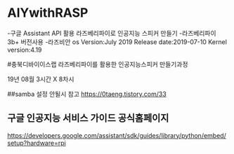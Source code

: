 # AIYwithRASP
-구글 Assistant API 활용 라즈베리파이로 인공지능 스피커 만들기
-라즈베리파이 3b+ 버전사용
-라즈비안 os 
 Version:July 2019
 Release date:2019-07-10
 Kernel version:4.19


#충북디바이이스랩 라즈베리파이를 활용한 인공지능스피커 만들기과정

19년 08월
3시간 X 8차시



##samba 설정 안될시 참고
https://0taeng.tistory.com/33

## 구글 인공지능 서비스 가이드 공식홈페이지

https://developers.google.com/assistant/sdk/guides/library/python/embed/setup?hardware=rpi
